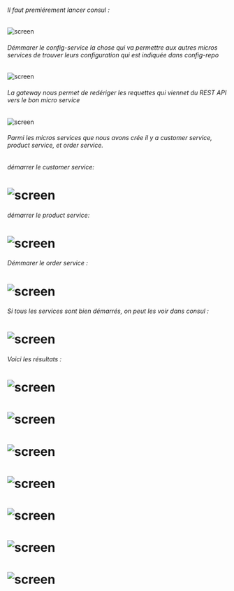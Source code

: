 ###### Il faut premiérement lancer consul :
![screen](/screens/consul.JPG)
###### Démmarer le config-service la chose qui va permettre aux autres micros services de trouver leurs configuration qui est indiquée dans config-repo
![screen](/screens/config-repo.JPG)
###### La gateway nous permet de redériger les requettes qui viennet du REST API vers le bon micro service
![screen](/screens/gateway.JPG)
###### Parmi les micros services que nous avons crée il y a customer service, product service, et order service.
###### démarrer le customer service:
# ![screen](/screens/customer.JPG)
###### démarrer le product service:
# ![screen](/screens/inventory.JPG)
###### Démmarer le order service :
# ![screen](/screens/order-service.JPG)

###### Si tous les services sont bien démarrés, on peut les voir dans consul :
# ![screen](/screens/consul.JPG)

###### Voici les résultats :
# ![screen](/screens/resultat.JPG)
# ![screen](/screens/orders.JPG)
# ![screen](/screens/orders2.JPG)
# ![screen](/screens/projection.JPG)
# ![screen](/screens/projection2.JPG)
# ![screen](/screens/projection3.JPG)
# ![screen](/screens/product1.JPG)


